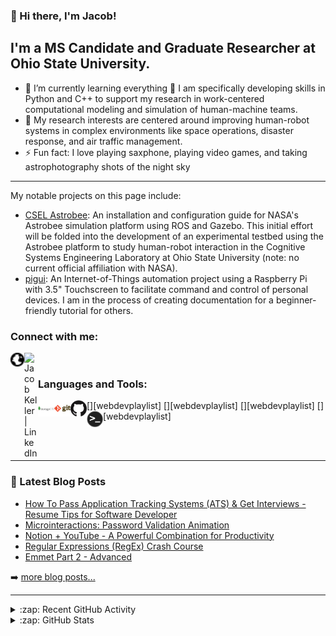 ### 👋 Hi there, I'm Jacob!


## I'm a MS Candidate and Graduate Researcher at Ohio State University.


- 🌱 I’m currently learning everything 🤣 I am specifically developing skills in Python and C++ to support my research in work-centered computational modeling and simulation of human-machine teams.
- 🔬 My research interests are centered around improving human-robot systems in complex environments like space operations, disaster response, and air traffic management. 
- ⚡ Fun fact: I love playing saxphone, playing video games, and taking astrophotography shots of the night sky


-------
My notable projects on this page include:
- [CSEL Astrobee](https://github.com/jkeller52/astrobee): An installation and configuration guide for NASA's Astrobee simulation platform using ROS and Gazebo. This initial effort will be folded into the development of an experimental testbed using the Astrobee platform to study human-robot interaction in the Cognitive Systems Engineering Laboratory at Ohio State University (note: no current official affiliation with NASA).
- [pigui](https://github.com/jkeller52/pigui): An Internet-of-Things automation project using a Raspberry Pi with 3.5" Touchscreen to facilitate command and control of personal devices. I am in the process of creating documentation for a beginner-friendly tutorial for others. 



### Connect with me:

[<img align="left" alt="" width="22px" src="https://raw.githubusercontent.com/iconic/open-iconic/master/svg/globe.svg" />][website]
[<img align="left" alt="Jacob Keller | LinkedIn" width="22px" src="https://cdn.jsdelivr.net/npm/simple-icons@v3/icons/linkedin.svg" />][linkedin]

<br />

### Languages and Tools:

[<img align="left" alt="MongoDB" width="26px" src="https://raw.githubusercontent.com/github/explore/80688e429a7d4ef2fca1e82350fe8e3517d3494d/topics/mongodb/mongodb.png" />][webdevplaylist]
[<img align="left" alt="Git" width="26px" src="https://raw.githubusercontent.com/github/explore/80688e429a7d4ef2fca1e82350fe8e3517d3494d/topics/git/git.png" />][webdevplaylist]
[<img align="left" alt="GitHub" width="26px" src="https://raw.githubusercontent.com/github/explore/78df643247d429f6cc873026c0622819ad797942/topics/github/github.png" />][webdevplaylist]
[<img align="left" alt="Terminal" width="26px" src="https://raw.githubusercontent.com/github/explore/80688e429a7d4ef2fca1e82350fe8e3517d3494d/topics/terminal/terminal.png" />][webdevplaylist]

<br />
<br />

---

### 📕 Latest Blog Posts

<!-- BLOG-POST-LIST:START -->
- [How To Pass Application Tracking Systems (ATS) & Get Interviews - Resume Tips for Software Developer](https://dev.to/codestackr/how-to-pass-application-tracking-systems-ats-get-interviews-resume-tips-for-software-developer-4bmo)
- [Microinteractions: Password Validation Animation](https://dev.to/codestackr/microinteractions-password-validation-animation-5629)
- [Notion + YouTube - A Powerful Combination for Productivity](https://dev.to/codestackr/notion-youtube-a-powerful-combination-for-productivity-1def)
- [Regular Expressions (RegEx) Crash Course](https://dev.to/codestackr/regular-expressions-regex-crash-course-248n)
- [Emmet Part 2 - Advanced](https://dev.to/codestackr/emmet-part-2-advanced-4c65)
<!-- BLOG-POST-LIST:END -->

➡️ [more blog posts...](https://codestackr.com)

---

<details>
  <summary>:zap: Recent GitHub Activity</summary>
  


</details>

<details>
  <summary>:zap: GitHub Stats</summary>

  <img align="left" alt="jkeller52's GitHub Stats" src="https://github-readme-stats.codestackr.vercel.app/api?username=jkeller52&show_icons=true&hide_border=true" />

</details>

[website]: https://jkeller52.github.io
[Google Scholar]: http://.com
[linkedin]: https://linkedin.com/in/jacobrkeller
